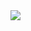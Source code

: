 <img src="https://github-readme-stats.vercel.app/api/top-langs/?username=marcos-inja&theme=radical&langs_count=8">

<!---
marcos-inja/marcos-inja is a ✨ special ✨ repository because its `README.md` (this file) appears on your GitHub profile.
You can click the Preview link to take a look at your changes.
--->
